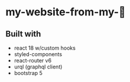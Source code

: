 # my-website-from-my-🧠

## Built with

- react 18 w/custom hooks
- styled-components
- react-router v6
- urql (graphql client)
- bootstrap 5
